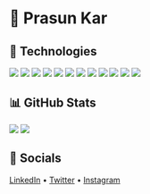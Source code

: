 # 👑 Prasun Kar

## 🔧 Technologies
![](https://shields.io/static/v1?label=Editor&message=VS%20Code&color=blueviolet&logo=visualstudiocode&logoColor=white)
![](https://shields.io/static/v1?label=Shell&message=zsh&color=blueviolet&logo=gnubash&logoColor=white)
![](https://shields.io/static/v1?label=Language&message=HTML&color=blueviolet&logo=html5&logoColor=white)
![](https://shields.io/static/v1?label=Language&message=CSS&color=blueviolet&logo=css3&logoColor=white)
![](https://shields.io/static/v1?label=Language&message=JavaScript&color=blueviolet&logo=javascript&logoColor=white)
![](https://shields.io/static/v1?label=Language&message=Python&color=blueviolet&logo=python&logoColor=white)
![](https://shields.io/static/v1?label=Language&message=PostgreSQL&color=blueviolet&logo=postgresql&logoColor=white)
![](https://shields.io/static/v1?label=Framework&message=React&color=blueviolet&logo=react&logoColor=white)
![](https://shields.io/static/v1?label=Framework&message=Gatsby&color=blueviolet&logo=gatsby&logoColor=white)
![](https://shields.io/static/v1?label=Tool&message=Sass&color=blueviolet&logo=sass&logoColor=white)
![](https://shields.io/static/v1?label=Library&message=Tailwind&color=blueviolet&logo=tailwindcss&logoColor=white)
![](https://shields.io/static/v1?label=Cloud&message=Gatsby%20Cloud&color=blueviolet&logo=gatsby&logoColor=white)

## 📊 GitHub Stats
<img src="https://github-readme-stats.vercel.app/api?username=prasunkar&count_private=true&title_color=fff&bg_color=30,8B5CF6,7C3AED&text_color=fff&border_color=6D28D9&show_icons=true&icon_color=5B21B6&hide_title=true" />
<img src="https://github-readme-stats.vercel.app/api/top-langs/?username=prasunkar&title_color=fff&bg_color=30,8B5CF6,7C3AED&text_color=fff&border_color=6D28D9&layout=compact" />

## 💬 Socials
[LinkedIn](https://linkedin.com/in/prasunkar) • [Twitter](https://twitter.com/PrasunKar_) • [Instagram](https://instagram.com/prasunkar_)
